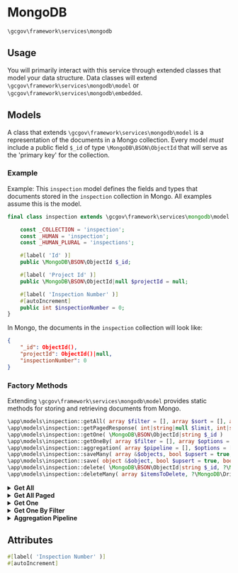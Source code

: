 # MongoDB

`\gcgov\framework\services\mongodb`

## Usage

You will primarily interact with this service through extended classes that model your data structure. Data classes
will extend `\gcgov\framework\services\mongodb\model` or `\gcgov\framework\services\mongodb\embedded`.

## Models

A class that extends `\gcgov\framework\services\mongodb\model` is a representation of the documents in a Mongo
collection. Every model *must* include a public field `$_id` of type `\MongoDB\BSON\ObjectId` that will serve as the
'primary key' for the collection.

### Example

Example: This `inspection` model defines the fields and types that documents stored in the `inspection` collection in
Mongo. All examples assume this is the model.

```php 
final class inspection extends \gcgov\framework\services\mongodb\model {

	const _COLLECTION = 'inspection';
	const _HUMAN = 'inspection';
	const _HUMAN_PLURAL = 'inspections';

	#[label( 'Id' )]
	public \MongoDB\BSON\ObjectId $_id;

	#[label( 'Project Id' )]
	public \MongoDB\BSON\ObjectId|null $projectId = null;

	#[label( 'Inspection Number' )]
	#[autoIncrement]
	public int $inspectionNumber = 0;
}
```

In Mongo, the documents in the `inspection` collection will look like:

```json
{
	"_id": ObjectId(),
	"projectId": ObjectId()|null,
	"inspectionNumber": 0
}
```

### Factory Methods

Extending `\gcgov\framework\services\mongodb\model` provides static methods for storing and retrieving documents from
Mongo.

```php
\app\models\inspection::getAll( array $filter = [], array $sort = [], array $options = [] )
\app\models\inspection::getPagedResponse( int|string|null $limit, int|string|null $page, array $filter = [], array $options = [] )
\app\models\inspection::getOne( \MongoDB\BSON\ObjectId|string $_id )
\app\models\inspection::getOneBy( array $filter = [], array $options = [] )
\app\models\inspection::aggregation( array $pipeline = [], $options = [] )
\app\models\inspection::saveMany( array &$objects, bool $upsert = true, bool $callBeforeAfterHooks = true, ?\MongoDB\Driver\Session $mongoDbSession = null )
\app\models\inspection::save( object &$object, bool $upsert = true, bool $callBeforeAfterHooks = true, ?\MongoDB\Driver\Session $mongoDbSession = null )
\app\models\inspection::delete( \MongoDB\BSON\ObjectId|string $_id, ?\MongoDB\Driver\Session $mongoDbSession = null )
\app\models\inspection::deleteMany( array $itemsToDelete, ?\MongoDB\Driver\Session $mongoDbSession = null )
```

<details>
    <summary><b>Get All</b></summary>

Method will return an array of you model class with all matching documents in the collection.
`$options` is an associative array specifying the desired options as provided in the Mongo
library [See options](https://www.mongodb.com/docs/php-library/current/reference/method/MongoDBCollection-find/)
Typemap is automatically added to the options based on the type definitions of the model

```php 
\app\models\inspection::getAll( array $filter = [], array $sort = [], array $options = [] )
```

Example: Return all records in the collection. *Caution* - providing no filter can be memory intensive and lengthy.

```php 
$inspections = \app\models\inspection::getAll()
```

Example: Return matching records in the collection, sorted by field 'inspectionNumber' in ascending order

```php 
$inspections = \app\models\inspection::getAll([ 'inspectionNumber'=>['$gt'=>10] ], [ 'inspectionNumber'=>1 ])
```

</details>

<details>
    <summary><b>Get All Paged</b></summary>

Method will return an instance of `\gcgov\framework\services\mongodb\getResult` where:

`$result->getData()` is array of you model class with all matching documents in the collection

`$result->getLimit()` is the maximum number of documents per page

`$result->getPage()` is the current page the results represent

`$result->getSkip()` is the number of documents to skip to get to the first document on this page

`$result->getTotalDocmentCount()` is the grand total number of documents that match the provided filter 


`$options` is an associative array specifying the desired options as provided in the Mongo
library [See options](https://www.mongodb.com/docs/php-library/current/reference/method/MongoDBCollection-find/)
Typemap is automatically added to the options based on the type definitions of the model

```php 
\app\models\inspection::getPagedResponse( int|string|null $limit, int|string|null $page, array $filter = [], array $options = [] )
```

Example: Return the first page of up to 10 documents that match the provided filter

```php 
\app\models\inspection::getPagedResponse( 10, 1, [ 'inspectionNumber'=>['$gt'=>10] ] )
```


</details>


<details>
    <summary><b>Get One</b></summary>

Method will return the matching document in the collection.

```php
\app\models\inspection::getOne( \MongoDB\BSON\ObjectId|string $_id )
```

Example: return one document from the collection

```php
$inspection = \app\models\inspection::getOne( '66aa2d805b4ad858460f12b7' )
```

</details>


<details>
    <summary><b>Get One By Filter</b></summary>

Method will return the first document in collection that matched the filter. `$options` is an associative array
specifying the desired options as provided in the Mongo
library [See options](https://www.mongodb.com/docs/php-library/current/reference/method/MongoDBCollection-findOne/)
Typemap is automatically added to the options based on the type definitions of the model

```php
\app\models\inspection::getOneBy( array $filter = [], array $options = [] )
```

Example: return one document from the collection

```php
$inspection = \app\models\inspection::getOneBy( ['inspectionNumber'=>9] )
```

</details>


<details>
    <summary><b>Aggregation Pipeline</b></summary>

Method will return an array of objects produced by the aggregation pipeline. 

`$pipeline` is an associative array specifying an [aggregation pipeline operation](https://www.mongodb.com/docs/php-library/current/reference/method/MongoDBCollection-aggregate/)

`$options` is an associative array specifying the desired options as provided in the Mongo
library [See options](https://www.mongodb.com/docs/php-library/current/reference/method/MongoDBCollection-aggregate/)
**NOTE**: typemap is **not** defined automatically because the pipeline may generate a document that does not match the 
model class. All models use persistence from the Mongo library which adds `__pclass` to each document in the collection
that saves the document type. Documents defined in the pipeline output that include the `__pclass` field, the returned 
documents *will* be typecast during deserialization.

```php
\app\models\inspection::aggregation( array $pipeline = [], $options = [] )
```

Example: return an array of inspection models with an added field named 'createdDate', set from a matching project

```php
$inspections = \app\models\inspection::aggregation([
    [
        '$match' => [
            'inspectionNumber' => ['$gt'=>10]
        ]
    ],
    [
        '$lookup' => [
            'from' => 'project',
            'localField' => 'projectId',
            'foreignField' => '_id',
            'as' => 'projects'
        ]
    ],
    [
        '$unwind' => [
            'path' => '$projects',
            'preserveNullAndEmptyArrays' => false
        ]
    ],
    [
        '$addFields' => [
            'createdDate' => '$projects.applicationDate'
        ]
    ]
]);
```

</details>

## Attributes

```php 
#[label( 'Inspection Number' )]
#[autoIncrement]
```
